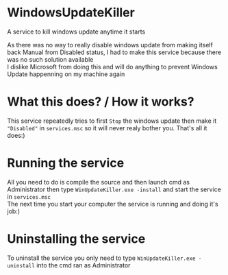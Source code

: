 # WindowsUpdateKiller
A service to kill windows update anytime it starts

As there was no way to really disable windows update from making itself back Manual from Disabled status, I had to make this service because there was no such solution available  
I dislike Microsoft from doing this and will do anything to prevent Windows Update happenning on my machine again

# What this does? / How it works?
This service repeatedly tries to first `Stop` the windows update then make it `"Disabled"` in `services.msc` so it will never realy bother you. That's all it does:)

# Running the service
All you need to do is compile the source and then launch cmd as Administrator then type `WinUpdateKiller.exe -install` and start the service in `services.msc`  
The next time you start your computer the service is running and doing it's job:)

# Uninstalling the service
To uninstall the service you only need to type `WinUpdateKiller.exe -uninstall` into the cmd ran as Administrator
